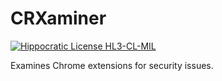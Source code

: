 # CRXaminer

[![Hippocratic License HL3-CL-MIL](https://img.shields.io/static/v1?label=Hippocratic%20License&message=HL3-CL-MIL&labelColor=5e2751&color=bc8c3d)](https://firstdonoharm.dev/version/3/0/cl-mil.html)

Examines Chrome extensions for security issues.

